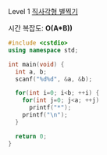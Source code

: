 Level 1 [직사각형 별찍기](https://programmers.co.kr/learn/courses/30/lessons/12969)

시간 복잡도: **O(A*B))**

```cpp
#include <cstdio>
using namespace std;

int main(void) {
  int a, b;
  scanf("%d%d", &a, &b);

  for(int i=0; i<b; ++i) {
    for(int j=0; j<a; ++j)
      printf("*");
    printf("\n");
  }

  return 0;
}
```
